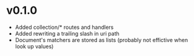 # v0.1.0
- Added collection/\* routes and handlers
- Added rewriting a trailing slash in uri path
- Document's matchers are stored as lists (probably not effictive when look up values)
